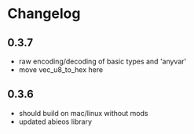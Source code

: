 # Changelog 
## 0.3.7
* raw encoding/decoding of basic types and 'anyvar'
* move vec_u8_to_hex here
## 0.3.6
* should build on mac/linux without mods
* updated abieos library